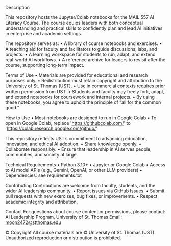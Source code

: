 Description

This repository hosts the Jupyter/Colab notebooks for the MAIL 557 AI Literacy Course. The course equips leaders with both conceptual understanding and practical skills to confidently plan and lead AI initiatives in enterprise and academic settings.

The repository serves as:
	•	A library of course notebooks and exercises.
	•	A teaching aid for faculty and facilitators to guide discussions, labs, and projects.
	•	A learning workspace for students to run, adapt, and extend real-world AI workflows.
	•	A reference archive for leaders to revisit after the course, supporting long-term impact.

Terms of Use
	•	Materials are provided for educational and research purposes only.
	•	Redistribution must retain copyright and attribution to the University of St. Thomas (UST).
	•	Use in commercial contexts requires prior written permission from UST.
	•	Students and faculty may freely fork, adapt, and extend notebooks for coursework and internal projects.
	•	By using these notebooks, you agree to uphold the principle of “all for the common good.”

How to Use
	•	Most notebooks are designed to run in Google Colab
	•	To open in Google Colab, replace 'https://githubcolab.com/' to 'https://colab.research.google.com/github/'

This repository reflects UST’s commitment to advancing education, innovation, and ethical AI adoption.
	•	Share knowledge openly.
	•	Collaborate responsibly.
	•	Ensure that leadership in AI serves people, communities, and society at large.

Technical Requirements
	•	Python 3.10+
	•	Jupyter or Google Colab
	•	Access to AI model APIs (e.g., Gemini, OpenAI, or other LLM providers)
	•	Dependencies: see requirements.txt

Contributing
Contributions are welcome from faculty, students, and the wider AI leadership community.
	•	Report issues via GitHub Issues.
	•	Submit pull requests with new exercises, bug fixes, or improvements.
	•	Respect academic integrity and attribution.

Contact
For questions about course content or permissions, please contact:
AI Leadership Program, University of St. Thomas
Email: moon2472@stthomas.edu

© Copyright
All course materials are © University of St. Thomas (UST).
Unauthorized reproduction or distribution is prohibited.